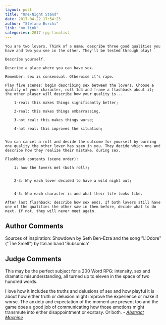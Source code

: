 ```yaml
---
layout: post
title: "One-Night Stand"
date: 2017-04-22 17:54:23
author: "Stefano Burchi"
link: "no link"
categories: 2017 rpg finalist
---
```

```
You are two lovers. Think of a name; describe three good qualities you have and two you see in the other. They’ll be tested through play!

Describe yourself.

Describe a place where you can have sex. 

Remember: sex is consensual. Otherwise it’s rape.

Play five scenes: begin describing sex between the lovers. Choose a quality of your character, roll 1d4 and frame a flashback about it; the other player will describe how your quality is...

    1-real: this makes things significantly better;

    2-real: this makes things embarrassing.

    3-not real: this makes things worse;

    4-not real: this improves the situation;


You can cancel a roll and decide the outcome for yourself by burning one quality the other lover has seen in you. They decide which one and describe how they realize their mistake, during sex.

Flashback contents (scene order):

    1: how the lovers met (both roll);


    2-3: Why each lover decided to have a wild night out;


    4-5: Who each character is and what their life looks like.

After last flashback: describe how sex ends. If both lovers still have one of the qualities the other saw in them before, decide what to do next. If not, they will never meet again.  
```
## Author Comments 

Sources of inspiration: Showdown by Seth Ben-Ezra and the song "L'Odore" ("The Smell") by Italian band 'Subsonica'

## Judge Comments

This may be the perfect subject for a 200 Word RPG: intensity, sex and dramatic misunderstanding, all turned up to eleven in the space of two hundred words.

I love how it includes the truths and delusions of sex and how playful it is about how either truth or delusion might improve the experience or make it worse. The anxiety and expectation of the moment are present too and the game does a good job of communicating how those emotions might transmute into either disappointment or ecstasy. Or both. - [*Abstract Machine*]({{site.baseurl}}/judges)